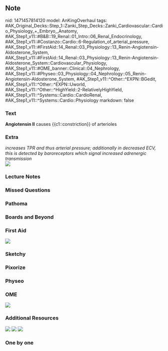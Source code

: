 ## Note
nid: 1471457814120
model: AnKingOverhaul
tags: #AK_Original_Decks::Step_1::Zanki_Step_Decks::Zanki_Cardiovascular::Cardio_Physiology_+_Embryo,_Anatomy, #AK_Step1_v11::#B&B::19_Renal::01_Intro::06_Renal_Endocrinology, #AK_Step1_v11::#Costanzo::Cardio::6-Regulation_of_arterial_pressure, #AK_Step1_v11::#FirstAid::14_Renal::03_Physiology::13_Renin-Angiotensin-Aldosterone_System, #AK_Step1_v11::#FirstAid::14_Renal::03_Physiology::13_Renin-Angiotensin-Aldosterone_System::Cardiovascular_Physiology, #AK_Step1_v11::#OME_banner::Clinical::04_Nephrology, #AK_Step1_v11::#Physeo::03_Physiology::04_Nephrology::05_Renin-Angiotensin-Aldosterone_System, #AK_Step1_v11::^Other::^EXPN::BGedit, #AK_Step1_v11::^Other::^EXPN::Uworld, #AK_Step1_v11::^Other::^HighYield::2-RelativelyHighYield, #AK_Step1_v11::^Systems::Cardio::CardioRenal, #AK_Step1_v11::^Systems::Cardio::Physiology
markdown: false

### Text
<div>
  <b>Angiotensin II</b> causes {{c1::constriction}} of arterioles
</div>

### Extra
<div>
  <i>increases TPR and thus arterial pressure; additionally in
  decreased ECV, this is detected by baroreceptors which signal
  increased adrenergic transmission</i>
</div>
<div><img src="paste-55353538511451.jpg"></div>

### Lecture Notes


### Missed Questions


### Pathoma


### Boards and Beyond


### First Aid
<img src="tmpC5KiXw.png">

### Sketchy


### Pixorize


### Physeo


### OME
<div class="ome-widget">
  <a href=
  "https://onlinemeded.org/spa/nephrology?ref=anki"><img src=
  "_OME_AnkiFlashcards_Topic_4.png"></a>
</div>

### Additional Resources
<img src="tmp5w1vRX.png"> <img src="tmpegePIg.png"> <img src=
"tmpT6mPCq.png">

### One by one

